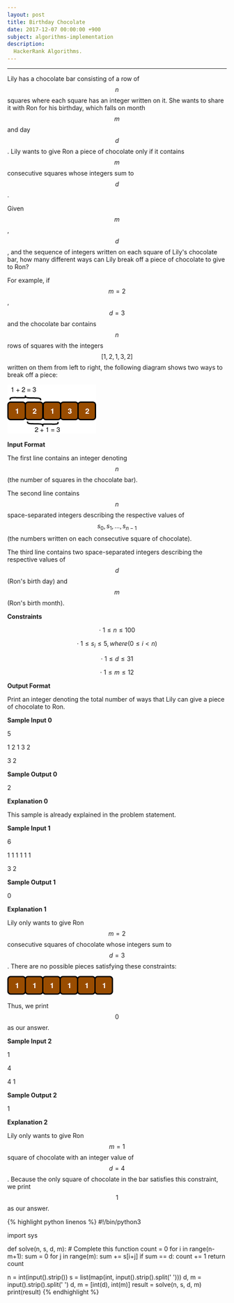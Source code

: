 ```yaml
---
layout: post
title: Birthday Chocolate
date: 2017-12-07 00:00:00 +900
subject: algorithms-implementation
description:
  HackerRank Algorithms.
---
```


-------
<style>
.MathJax_Display {
  text-align: left;
  color: #000;
}
.MathJax_SVG_Display {
  text-align: left !important;
}
.MathJax_SVG_Display line {
  stroke:#000;
}
.MathJax_SVG g{
  stroke:#000;
  stroke-width:2;
  fill:#000;
}
</style>

Lily has a chocolate bar consisting of a row of $$n$$ squares where each square has an integer written on it. She wants to share it with Ron for his birthday, which falls on month $$m$$ and day $$d$$. Lily wants to give Ron a piece of chocolate only if it contains $$m$$ consecutive squares whose integers sum to $$d$$.

Given $$m$$, $$d$$, and the sequence of integers written on each square of Lily's chocolate bar, how many different ways can Lily break off a piece of chocolate to give to Ron?

For example, if $$m=2$$, $$d=3$$ and the chocolate bar contains $$n$$ rows of squares with the integers $$[1,2,1,3,2]$$ written on them from left to right, the following diagram shows two ways to break off a piece:

![choco4.png](img/1489060874-a04ddb06cf-choco4.png)

__Input Format__

The first line contains an integer denoting $$n$$ (the number of squares in the chocolate bar).

The second line contains $$n$$ space-separated integers describing the respective values of $$s_{0},s_{1},\ldots,s_{n-1}$$ (the numbers written on each consecutive square of chocolate). 

The third line contains two space-separated integers describing the respective values of $$d$$ (Ron's birth day) and $$m$$ (Ron's birth month).

__Constraints__

$$\cdot \ 1 \le n \le 100$$

$$\cdot \ 1 \le s_{i} \le 5,where(0 \le i \lt n)$$

$$\cdot \ 1 \le d \le 31$$

$$\cdot \ 1 \le m \le 12$$

__Output Format__

Print an integer denoting the total number of ways that Lily can give a piece of chocolate to Ron.

__Sample Input 0__

5

1 2 1 3 2 

3 2

__Sample Output 0__

2

__Explanation 0__

This sample is already explained in the problem statement.

__Sample Input 1__

6

1 1 1 1 1 1

3 2

__Sample Output 1__

0

__Explanation 1__

Lily only wants to give Ron $$m=2$$ consecutive squares of chocolate whose integers sum to $$d=3$$. There are no possible pieces satisfying these constraints:

![choco5.png](img/1489060978-e33d905668-choco5.png)

Thus, we print $$0$$ as our answer.

__Sample Input 2__

1

4

4 1

__Sample Output 2__

1

__Explanation 2__

Lily only wants to give Ron $$m=1$$ square of chocolate with an integer value of $$d=4$$. Because the only square of chocolate in the bar satisfies this constraint, we print $$1$$ as our answer.

{% highlight python linenos %}
#!/bin/python3

import sys

def solve(n, s, d, m):
    # Complete this function
    count = 0
    for i in range(n-m+1):
        sum = 0
        for j in range(m):
            sum += s[i+j]
        if sum == d:
            count += 1
    return count

n = int(input().strip())
s = list(map(int, input().strip().split(' ')))
d, m = input().strip().split(' ')
d, m = [int(d), int(m)]
result = solve(n, s, d, m)
print(result)
{% endhighlight %}    